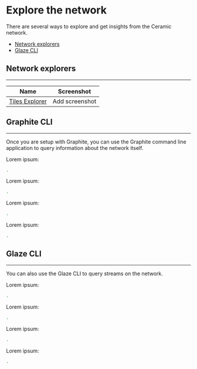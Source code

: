 # Explore the network

There are several ways to explore and get insights from the Ceramic network.

- [Network explorers]()
- [Glaze CLI]()

## Network explorers

---

| Name | Screenshot |
| --- | --- |
| [Tiles Explorer]() | Add screenshot |

## Graphite CLI

---

Once you are setup with Graphite, you can use the Graphite command line application to query information about the network itself.

Lorem ipsum:

```bash
.
```

Lorem ipsum:

```bash
.
```

Lorem ipsum:

```bash
.
```

Lorem ipsum:

```bash
.
```

## Glaze CLI

---

You can also use the Glaze CLI to query streams on the network.

Lorem ipsum:

```bash
.
```

Lorem ipsum:

```bash
.
```

Lorem ipsum:

```bash
.
```

Lorem ipsum:

```bash
.
```